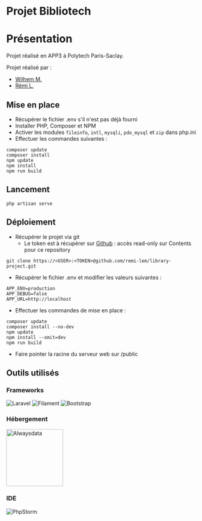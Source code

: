 # Projet Bibliotech

# Présentation

Projet réalisé en APP3 à Polytech Paris-Saclay.

Projet réalisé par :
- [Wilhem M.](https://github.com/Guenks)
- [Rémi L.](https://github.com/remi-lem/)

## Mise en place
- Récupérer le fichier .env s'il n'est pas déjà fourni
- Installer PHP, Composer et NPM
- Activer les modules `fileinfo`, `intl`, `mysqli`, `pdo_mysql` et `zip` dans php.ini
- Effectuer les commandes suivantes :
```shell
composer update
composer install
npm update
npm install
npm run build
```

## Lancement
```shell
php artisan serve
```

## Déploiement
- Récupérer le projet via git
  - Le token est à récupérer sur [Github](https://github.com/settings/personal-access-tokens/) : accès read-only sur Contents pour ce repository
```shell
git clone https://<USER>:<TOKEN>@github.com/remi-lem/library-project.git
```
- Récupérer le fichier .env et modifier les valeurs suivantes :
```
APP_ENV=production
APP_DEBUG=false
APP_URL=http://localhost
```
- Effectuer les commandes de mise en place :
```shell
composer update
composer install --no-dev
npm update
npm install --omit=dev
npm run build
```
- Faire pointer la racine du serveur web sur /public

## Outils utilisés
### Frameworks
![Laravel](https://img.shields.io/badge/laravel-%23FF2D20.svg?style=for-the-badge&logo=laravel&logoColor=white)
![Filament](https://img.shields.io/badge/Filament-FFAA00?style=for-the-badge&logoColor=%23000000)
![Bootstrap](https://img.shields.io/badge/bootstrap-%238511FA.svg?style=for-the-badge&logo=bootstrap&logoColor=white)

### Hébergement
<img src="https://security.alwaysdata.com/new-logo-crop.png" alt="Alwaysdata" width="150"/>

### IDE
![PhpStorm](https://img.shields.io/badge/phpstorm-143?style=for-the-badge&logo=phpstorm&logoColor=black&color=black&labelColor=darkorchid)

